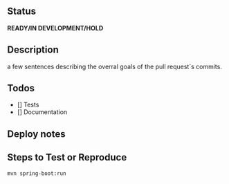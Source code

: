 ## Status
**READY/IN DEVELOPMENT/HOLD**

## Description
a few sentences describing the overral goals of the pull request´s commits.

## Todos
- [] Tests
- [] Documentation

## Deploy notes

## Steps to Test or Reproduce

```sh
mvn spring-boot:run
```